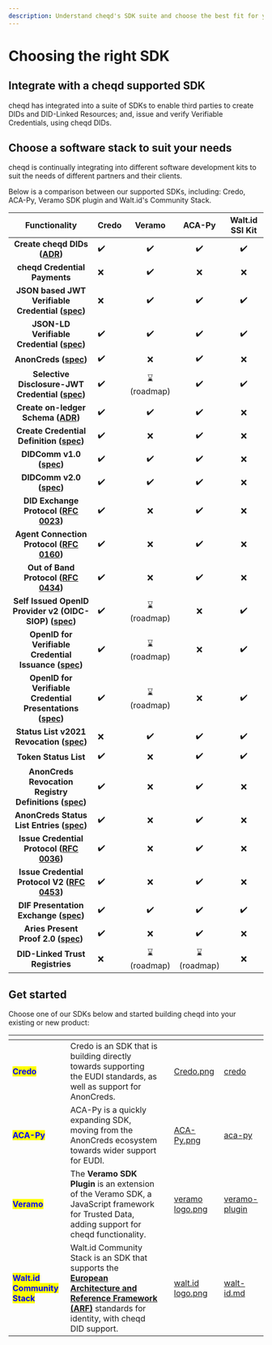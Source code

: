 ```yaml
---
description: Understand cheqd's SDK suite and choose the best fit for your project.
---
```


# Choosing the right SDK

## Integrate with a cheqd supported SDK

cheqd has integrated into a suite of SDKs to enable third parties to create DIDs and DID-Linked Resources; and, issue and verify Verifiable Credentials, using cheqd DIDs.

## Choose a software stack to suit your needs

cheqd is continually integrating into different software development kits to suit the needs of different partners and their clients.

Below is a comparison between our supported SDKs, including: Credo, ACA-Py, Veramo SDK plugin and Walt.id's Community Stack.

|                                                                       Functionality                                                                      | Credo |   Veramo   |   ACA-Py   | Walt.id SSI Kit |
| :------------------------------------------------------------------------------------------------------------------------------------------------------: | ----- | :--------: | :--------: | :-------------: |
|                                **Create cheqd DIDs (**[**ADR**](../architecture/adr-list/adr-001-cheqd-did-method.md)**)**                               | ✔️    |     ✔️     |     ✔️     |        ✔️       |
|                                                               **cheqd Credential Payments**                                                              | ❌     |     ✔️     |      ❌     |        ❌        |
|                              **JSON based JWT Verifiable Credential (**[**spec**](https://www.w3.org/TR/vc-data-model/)**)**                             | ❌     |     ✔️     |     ✔️     |        ✔️       |
|                                 **JSON-LD Verifiable Credential (**[**spec**](https://www.w3.org/TR/vc-data-model/)**)**                                 | ✔️    |     ✔️     |     ✔️     |        ✔️       |
|                                       **AnonCreds (**[**spec**](https://hyperledger.github.io/anoncreds-spec/)**)**                                      | ✔️    |      ❌     |     ✔️     |        ❌        |
|           **Selective Disclosure-JWT Credential (**[**spec**](https://datatracker.ietf.org/doc/draft-ietf-oauth-selective-disclosure-jwt/)**)**          | ✔️    | ⌛(roadmap) |     ✔️     |        ✔️       |
|                           **Create on-ledger Schema (**[**ADR**](../architecture/adr-list/adr-002-did-linked-resources.md)**)**                          | ✔️    |     ✔️     |     ✔️     |        ❌        |
|                                         **Create Credential Definition (**[**spec**](../advanced/anoncreds/)**)**                                        | ✔️    |      ❌     |     ✔️     |        ❌        |
|                                         **DIDComm v1.0 (**[**spec**](https://didcomm.org/basicmessage/1.0/)**)**                                         | ✔️    |     ✔️     |     ✔️     |        ❌        |
|                                  **DIDComm v2.0 (**[**spec**](https://identity.foundation/didcomm-messaging/spec/)**)**                                  | ✔️    |     ✔️     |     ✔️     |        ❌        |
|              **DID Exchange Protocol (**[**RFC 0023**](https://github.com/hyperledger/aries-rfcs/tree/main/features/0023-did-exchange)**)**              | ✔️    |      ❌     |     ✔️     |        ❌        |
|    **Agent Connection Protocol (**[**RFC 0160**](https://github.com/hyperledger/aries-rfcs/blob/main/features/0160-connection-protocol/README.md)**)**   | ✔️    |      ❌     |     ✔️     |        ❌        |
|           **Out of Band Protocol (**[**RFC 0434**](https://github.com/hyperledger/aries-rfcs/blob/main/features/0434-outofband/README.md)**)**           | ✔️    |      ❌     |     ✔️     |        ❌        |
|             **Self Issued OpenID Provider v2 (OIDC-SIOP) (**[**spec**](https://openid.net/specs/openid-connect-self-issued-v2-1_0.html)**)**             | ✔️    | ⌛(roadmap) |      ❌     |        ✔️       |
|         **OpenID for Verifiable Credential Issuance (**[**spec**](https://openid.net/specs/openid-4-verifiable-credential-issuance-1_0.html)**)**        | ✔️    | ⌛(roadmap) |      ❌     |        ✔️       |
|         **OpenID for Verifiable Credential Presentations (**[**spec**](https://openid.net/specs/openid-4-verifiable-presentations-1_0.html)**)**         | ✔️    | ⌛(roadmap) |      ❌     |        ✔️       |
|                                 **Status List v2021 Revocation (**[**spec**](https://www.w3.org/TR/vc-status-list/)**)**                                 | ❌     |     ✔️     |     ✔️     |        ✔️       |
|                                                                   **Token Status List**                                                                  | ✔️    |      ❌     |     ✔️     |        ✔️       |
|      **AnonCreds Revocation Registry Definitions (**[**spec**](https://docs.cheqd.io/identity/guides/anoncreds/revocation-registry-definition)**)**      | ✔️    |      ❌     |     ✔️     |        ❌        |
|                **AnonCreds Status List Entries (**[**spec**](https://docs.cheqd.io/identity/guides/anoncreds/revocation-status-list)**)**                | ✔️    |      ❌     |     ✔️     |        ❌        |
|    **Issue Credential Protocol (**[**RFC 0036**](https://github.com/hyperledger/aries-rfcs/blob/master/features/0036-issue-credential/README.md)**)**    | ✔️    |      ❌     |     ✔️     |        ❌        |
| **Issue Credential Protocol V2 (**[**RFC 0453**](https://github.com/hyperledger/aries-rfcs/blob/master/features/0453-issue-credential-v2/README.md)**)** | ✔️    |      ❌     |     ✔️     |        ❌        |
|                            **DIF Presentation Exchange (**[**spec**](https://identity.foundation/presentation-exchange/)**)**                            | ✔️    |     ✔️     |     ✔️     |        ✔️       |
|        **Aries Present Proof 2.0 (**[**spec**](https://github.com/hyperledger/aries-rfcs/blob/main/features/0454-present-proof-v2/README.md)**)**        | ✔️    |      ❌     |     ✔️     |        ❌        |
|                                                              **DID-Linked Trust Registries**                                                             | ❌     | ⌛(roadmap) | ⌛(roadmap) |        ❌        |

## Get started

Choose one of our SDKs below and started building cheqd into your existing or new product:

<table data-card-size="large" data-view="cards" data-full-width="false"><thead><tr><th></th><th></th><th></th><th data-hidden data-card-cover data-type="files"></th><th data-hidden data-card-target data-type="content-ref"></th></tr></thead><tbody><tr><td><mark style="color:blue;"><strong>Credo</strong></mark></td><td>Credo is an SDK that is building directly towards supporting the EUDI standards, as well as support for AnonCreds.</td><td></td><td><a href="../.gitbook/assets/Credo.png">Credo.png</a></td><td><a href="credo/">credo</a></td></tr><tr><td><mark style="color:blue;"><strong>ACA-Py</strong></mark></td><td>ACA-Py is a quickly expanding SDK, moving from the AnonCreds ecosystem towards wider support for EUDI.</td><td></td><td><a href="../.gitbook/assets/ACA-Py.png">ACA-Py.png</a></td><td><a href="aca-py/">aca-py</a></td></tr><tr><td><mark style="color:blue;"><strong>Veramo</strong></mark></td><td>The <strong>Veramo SDK Plugin</strong> is an extension of the Veramo SDK, a JavaScript framework for Trusted Data, adding support for cheqd functionality.</td><td></td><td><a href="../.gitbook/assets/veramo logo.png">veramo logo.png</a></td><td><a href="veramo-plugin/">veramo-plugin</a></td></tr><tr><td><mark style="color:blue;"><strong>Walt.id Community Stack</strong></mark></td><td>Walt.id Community Stack is an SDK that supports the <a href="https://digital-strategy.ec.europa.eu/en/library/european-digital-identity-architecture-and-reference-framework-outline"><strong>European Architecture and Reference Framework (ARF)</strong></a> standards for identity, with cheqd DID support.</td><td></td><td><a href="../.gitbook/assets/walt.id logo.png">walt.id logo.png</a></td><td><a href="walt-id.md">walt-id.md</a></td></tr></tbody></table>
